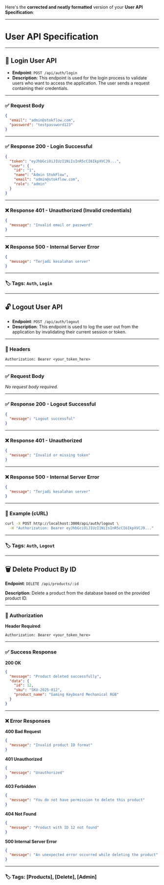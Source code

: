 Here's the **corrected and neatly formatted** version of your **User API Specification**:

---

# **User API Specification**

---

## 🔐 Login User API

- **Endpoint**: `POST /api/auth/login`
- **Description**:
  This endpoint is used for the login process to validate users who want to access the application. The user sends a request containing their credentials.

---

### ✅ Request Body

```json
{
  "email": "admin@stokflow.com",
  "password": "testpassword123"
}
```

---

### ✅ Response 200 - Login Successful

```json
{
  "token": "eyJhbGciOiJIUzI1NiIsInR5cCI6IkpXVCJ9...",
  "user": {
    "id": "1",
    "name": "Admin StokFlow",
    "email": "admin@stokflow.com",
    "role": "admin"
  }
}
```

---

### ❌ Response 401 - Unauthorized (Invalid credentials)

```json
{
  "message": "Invalid email or password"
}
```

---

### ❌ Response 500 - Internal Server Error

```json
{
  "message": "Terjadi kesalahan server"
}
```

---

### 🏷️ Tags: `Auth`, `Login`

---

## 🔓 Logout User API

- **Endpoint**: `POST /api/auth/logout`
- **Description**:
  This endpoint is used to log the user out from the application by invalidating their current session or token.

---

### 🧾 Headers

```
Authorization: Bearer <your_token_here>
```

---

### ✅ Request Body

_No request body required._

---

### ✅ Response 200 - Logout Successful

```json
{
  "message": "Logout successful"
}
```

---

### ❌ Response 401 - Unauthorized

```json
{
  "message": "Invalid or missing token"
}
```

---

### ❌ Response 500 - Internal Server Error

```json
{
  "message": "Terjadi kesalahan server"
}
```

---

### 🧪 Example (cURL)

```bash
curl -X POST http://localhost:3000/api/auth/logout \
  -H "Authorization: Bearer eyJhbGciOiJIUzI1NiIsInR5cCI6IkpXVCJ9..."
```

---

### 🏷️ Tags: `Auth`, `Logout`

---

## 🗑️ Delete Product By ID

**Endpoint**: `DELETE /api/products/:id`

**Description**:
Delete a product from the database based on the provided product ID.

---

### 🔐 Authorization

**Header Required**:

```http
Authorization: Bearer <your_token_here>
```

---

### ✅ Success Response

**200 OK**

```json
{
  "message": "Product deleted successfully",
  "data": {
    "id": 12,
    "sku": "SKU-2025-012",
    "product_name": "Gaming Keyboard Mechanical RGB"
  }
}
```

---

### ❌ Error Responses

**400 Bad Request**

```json
{
  "message": "Invalid product ID format"
}
```

**401 Unauthorized**

```json
{
  "message": "Unauthorized"
}
```

**403 Forbidden**

```json
{
  "message": "You do not have permission to delete this product"
}
```

**404 Not Found**

```json
{
  "message": "Product with ID 12 not found"
}
```

**500 Internal Server Error**

```json
{
  "message": "An unexpected error occurred while deleting the product"
}
```

---

### 🏷️ Tags: \[Products], \[Delete], \[Admin]
